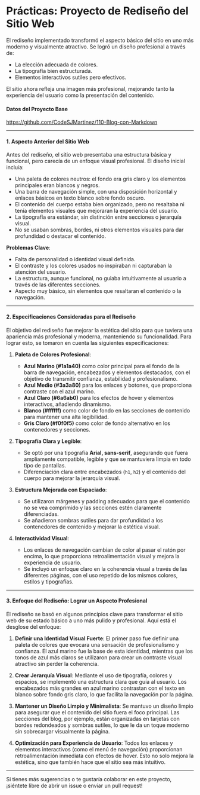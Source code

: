 # Prácticas: Proyecto de Rediseño del Sitio Web

El rediseño implementado transformó el aspecto básico del sitio en uno más moderno y visualmente atractivo. Se logró un diseño profesional a través de:
- La elección adecuada de colores.
- La tipografía bien estructurada.
- Elementos interactivos sutiles pero efectivos.
  
El sitio ahora refleja una imagen más profesional, mejorando tanto la experiencia del usuario como la presentación del contenido.

#### Datos del Proyecto Base
https://github.com/CodeSJMartinez/110-Blog-con-Markdown

---

#### 1. **Aspecto Anterior del Sitio Web**
Antes del rediseño, el sitio web presentaba una estructura básica y funcional, pero carecía de un enfoque visual profesional. El diseño inicial incluía:
- Una paleta de colores neutros: el fondo era gris claro y los elementos principales eran blancos y negros.
- Una barra de navegación simple, con una disposición horizontal y enlaces básicos en texto blanco sobre fondo oscuro.
- El contenido del cuerpo estaba bien organizado, pero no resaltaba ni tenía elementos visuales que mejoraran la experiencia del usuario.
- La tipografía era estándar, sin distinción entre secciones o jerarquía visual.
- No se usaban sombras, bordes, ni otros elementos visuales para dar profundidad o destacar el contenido.

**Problemas Clave**:
- Falta de personalidad o identidad visual definida.
- El contraste y los colores usados no inspiraban ni capturaban la atención del usuario.
- La estructura, aunque funcional, no guiaba intuitivamente al usuario a través de las diferentes secciones.
- Aspecto muy básico, sin elementos que resaltaran el contenido o la navegación.

---

#### 2. **Especificaciones Consideradas para el Rediseño**
El objetivo del rediseño fue mejorar la estética del sitio para que tuviera una apariencia más profesional y moderna, manteniendo su funcionalidad. Para lograr esto, se tomaron en cuenta las siguientes especificaciones:

1. **Paleta de Colores Profesional**:
    - **Azul Marino (#1a1a40)** como color principal para el fondo de la barra de navegación, encabezados y elementos destacados, con el objetivo de transmitir confianza, estabilidad y profesionalismo.
    - **Azul Medio (#3a3a80)** para los enlaces y botones, que proporciona contraste con el azul marino.
    - **Azul Claro (#6a6ab0)** para los efectos de hover y elementos interactivos, añadiendo dinamismo.
    - **Blanco (#ffffff)** como color de fondo en las secciones de contenido para mantener una alta legibilidad.
    - **Gris Claro (#f0f0f5)** como color de fondo alternativo en los contenedores y secciones.

2. **Tipografía Clara y Legible**:
    - Se optó por una tipografía **Arial, sans-serif**, asegurando que fuera ampliamente compatible, legible y que se mantuviera limpia en todo tipo de pantallas.
    - Diferenciación clara entre encabezados (`h1`, `h2`) y el contenido del cuerpo para mejorar la jerarquía visual.

3. **Estructura Mejorada con Espaciado**:
    - Se utilizaron márgenes y padding adecuados para que el contenido no se vea comprimido y las secciones estén claramente diferenciadas.
    - Se añadieron sombras sutiles para dar profundidad a los contenedores de contenido y mejorar la estética visual.

4. **Interactividad Visual**:
    - Los enlaces de navegación cambian de color al pasar el ratón por encima, lo que proporciona retroalimentación visual y mejora la experiencia de usuario.
    - Se incluyó un enfoque claro en la coherencia visual a través de las diferentes páginas, con el uso repetido de los mismos colores, estilos y tipografías.

---

#### 3. **Enfoque del Rediseño: Lograr un Aspecto Profesional**
El rediseño se basó en algunos principios clave para transformar el sitio web de su estado básico a uno más pulido y profesional. Aquí está el desglose del enfoque:

1. **Definir una Identidad Visual Fuerte**:
    El primer paso fue definir una paleta de colores que evocara una sensación de profesionalismo y confianza. El azul marino fue la base de esta identidad, mientras que los tonos de azul más claros se utilizaron para crear un contraste visual atractivo sin perder la coherencia.

2. **Crear Jerarquía Visual**:
    Mediante el uso de tipografía, colores y espacios, se implementó una estructura clara que guía al usuario. Los encabezados más grandes en azul marino contrastan con el texto en blanco sobre fondo gris claro, lo que facilita la navegación por la página.

3. **Mantener un Diseño Limpio y Minimalista**:
    Se mantuvo un diseño limpio para asegurar que el contenido del sitio fuera el foco principal. Las secciones del blog, por ejemplo, están organizadas en tarjetas con bordes redondeados y sombras sutiles, lo que le da un toque moderno sin sobrecargar visualmente la página.

4. **Optimización para Experiencia de Usuario**:
    Todos los enlaces y elementos interactivos (como el menú de navegación) proporcionan retroalimentación inmediata con efectos de hover. Esto no solo mejora la estética, sino que también hace que el sitio sea más intuitivo.

---

Si tienes más sugerencias o te gustaría colaborar en este proyecto, ¡siéntete libre de abrir un issue o enviar un pull request!